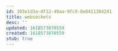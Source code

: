 ```yaml
---
id: 103e1d3a-df12-49aa-9fc9-8e0411304241
title: websockets
desc: ''
updated: 1618573870559
created: 1618573870559
stub: true
---
```


